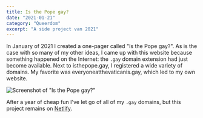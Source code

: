 ```yaml
---
title: Is the Pope gay?
date: "2021-01-21"
category: "Queerdom"
excerpt: "A side project van 2021"
---
```

In January of 2021 I created a one-pager called "Is the Pope gay?". As is the case with so many of my other ideas, I came up with this website because something happened on the Internet: the `.gay` domain extension had just become available. Next to isthepope.gay, I registered a wide variety of domains. My favorite was everyoneatthevaticanis.gay, which led to my own website.

![Screenshot of "Is the Pope gay?"](https://res.cloudinary.com/dbi2zounq/image/upload/c_scale,w_1026/v1649237507/Digital%20garden/sideproject_is-the-pope-gay-full_vuqs9x.png)

After a year of cheap fun I've let go of all of my `.gay` domains, but this project remains on [Netlify](https://isthepopegay.netlify.app/).